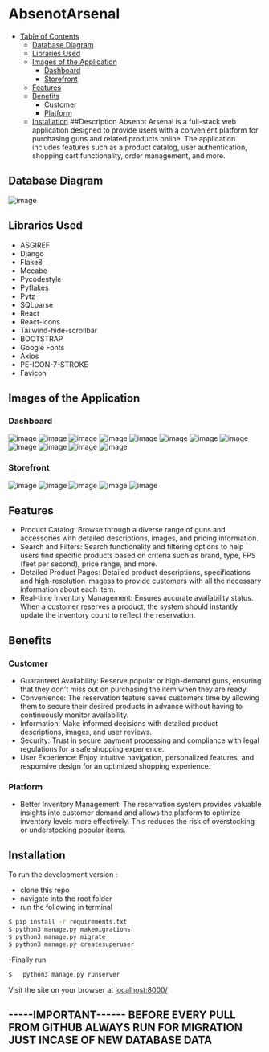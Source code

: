 # AbsenotArsenal

- [Table of Contents](#table-of-contents)
  * [Database Diagram](#database-diagram)
  * [Libraries Used](#libraries-used)
  * [Images of the Application](#images-of-the-application)
    + [Dashboard](#dashboard)
    + [Storefront](#storefront)
  * [Features](#features)
  * [Benefits](#benefits)
    + [Customer](#customer)
    + [Platform](#platform)
  * [Installation](#installation)
##Description
Absenot Arsenal  is a full-stack web application designed to provide users with a convenient platform for purchasing  guns and related products online. The application includes features such as a product catalog, user authentication, shopping cart functionality, order management, and more.


## Database Diagram
![image](https://github.com/Akikiii/Full-Stack-Elective-Collaboration/assets/120948162/cc243985-9ebe-4089-a800-bffe6f269be4)

## Libraries Used

* ASGIREF
* Django
* Flake8
* Mccabe
* Pycodestyle
* Pyflakes
* Pytz
* SQLparse
* React
* React-icons
* Tailwind-hide-scrollbar
* BOOTSTRAP
* Google Fonts
* Axios
* PE-ICON-7-STROKE
* Favicon

## Images of the Application
### Dashboard
![image](https://github.com/Akikiii/Full-Stack-Elective-Collaboration/assets/120948162/2142c3ed-81d7-4b13-ab67-bb0847985854)
![image](https://github.com/Akikiii/Full-Stack-Elective-Collaboration/assets/120948162/7bf284a1-f014-48ce-b4e7-258303eafbcc)
![image](https://github.com/Akikiii/Full-Stack-Elective-Collaboration/assets/120948162/b6ce03cf-8263-4f73-867a-00ec5d75c394)
![image](https://github.com/Akikiii/Full-Stack-Elective-Collaboration/assets/120948162/1310a1f3-d30a-4382-b2e8-a7a6ea2c2cb9)
![image](https://github.com/Akikiii/Full-Stack-Elective-Collaboration/assets/120948162/be9cb70b-8a08-40df-bd53-f5b64638e5a6)
![image](https://github.com/Akikiii/Full-Stack-Elective-Collaboration/assets/120948162/f93cc641-3731-4975-81b1-bf0cf02a5ae8)
![image](https://github.com/Akikiii/Full-Stack-Elective-Collaboration/assets/120948162/f7d61330-6f35-4471-9f57-e3d1a225ef02)
![image](https://github.com/Akikiii/Full-Stack-Elective-Collaboration/assets/120948162/669b7f50-3766-424a-8998-56b94bbb28a2)
![image](https://github.com/Akikiii/Full-Stack-Elective-Collaboration/assets/120948162/39483f13-1611-484f-9d07-b169a65147e1)
![image](https://github.com/Akikiii/Full-Stack-Elective-Collaboration/assets/120948162/7ad64101-e1f2-4098-bc5f-3e1409a08b69)
![image](https://github.com/Akikiii/Full-Stack-Elective-Collaboration/assets/120948162/54885887-efa8-4d6d-99c0-dbbe06e02f64)
![image](https://github.com/Akikiii/Full-Stack-Elective-Collaboration/assets/120948162/49565cbd-e372-4030-826b-85862f326f30)

### Storefront
![image](https://github.com/Akikiii/Full-Stack-Elective-Collaboration/assets/120948162/e8023420-66b7-4ea0-afe0-223438b11cbd)
![image](https://github.com/Akikiii/Full-Stack-Elective-Collaboration/assets/120948162/6df9f6bd-b99e-40af-a95e-d9796373511c)
![image](https://github.com/Akikiii/Full-Stack-Elective-Collaboration/assets/120948162/98f55193-2fdc-4b60-bd1f-c5df1285f627)
![image](https://github.com/Akikiii/Full-Stack-Elective-Collaboration/assets/120948162/b562c496-80cb-4d2a-82bb-0c965db2e739)
![image](https://github.com/Akikiii/Full-Stack-Elective-Collaboration/assets/120948162/c6853954-75cf-4c74-a1d5-e8a9e41a10bb)

## Features

* Product Catalog: Browse through a diverse range of guns and accessories with detailed descriptions, images, and pricing information.
* Search and Filters: Search functionality and filtering options to help users find specific products based on criteria such as brand, type, FPS (feet per second), price range, and more.
* Detailed Product Pages: Detailed product descriptions, specifications and high-resolution imagess to provide customers with all the necessary information about each item.
* Real-time Inventory Management: Ensures accurate availability status. When a customer reserves a product, the system should instantly update the inventory count to reflect the reservation.


## Benefits
### Customer
* Guaranteed Availability: Reserve popular or high-demand guns, ensuring that they don't miss out on purchasing the item when they are ready.
* Convenience: The reservation feature saves customers time by allowing them to secure their desired products in advance without having to continuously monitor availability.
* Information: Make informed decisions with detailed product descriptions, images, and user reviews.
* Security: Trust in secure payment processing and compliance with legal regulations for a safe shopping experience.
* User Experience: Enjoy intuitive navigation, personalized features, and responsive design for an optimized shopping experience.


### Platform
* Better Inventory Management: The reservation system provides valuable insights into customer demand and allows the platform to optimize inventory levels more effectively. This reduces the risk of overstocking or understocking popular items.

## Installation 

To run the development version :

  - clone this repo
  - navigate into the root folder
  - run the following in terminal
 
 ```sh
$ pip install -r requirements.txt
$ python3 manage.py makemigrations
$ python3 manage.py migrate
$ python3 manage.py createsuperuser
  ```

-Finally run
```sh
$   python3 manage.py runserver
```
Visit the site on your browser at [localhost:8000/](http://localhost:8000/)


-----IMPORTANT------
BEFORE EVERY PULL FROM GITHUB ALWAYS RUN FOR MIGRATION JUST INCASE OF NEW DATABASE DATA
--------------------
